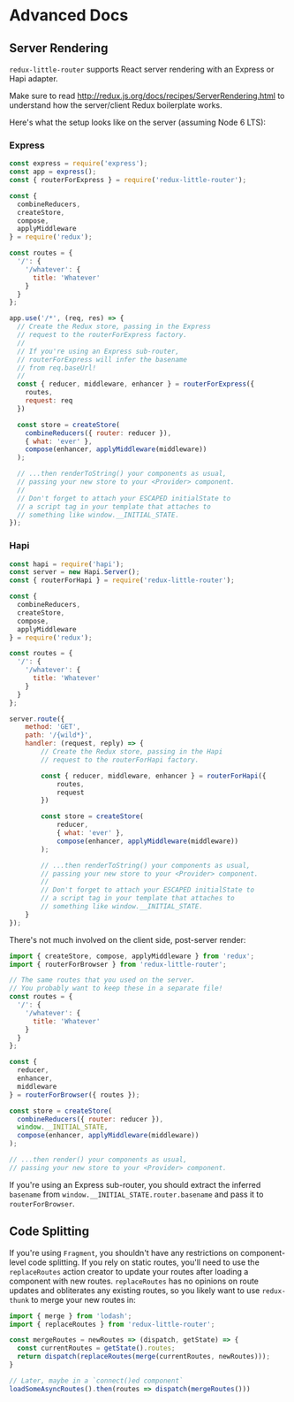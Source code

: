 # Advanced Docs

## Server Rendering
`redux-little-router` supports React server rendering with an Express or Hapi adapter.

Make sure to read http://redux.js.org/docs/recipes/ServerRendering.html to understand how the server/client Redux boilerplate works.

Here's what the setup looks like on the server (assuming Node 6 LTS):

### Express

```js
const express = require('express');
const app = express();
const { routerForExpress } = require('redux-little-router');

const {
  combineReducers,
  createStore,
  compose,
  applyMiddleware
} = require('redux');

const routes = {
  '/': {
    '/whatever': {
      title: 'Whatever'
    }
  }
};

app.use('/*', (req, res) => {
  // Create the Redux store, passing in the Express
  // request to the routerForExpress factory.
  // 
  // If you're using an Express sub-router,
  // routerForExpress will infer the basename
  // from req.baseUrl!
  // 
  const { reducer, middleware, enhancer } = routerForExpress({
    routes,
    request: req
  })

  const store = createStore(
    combineReducers({ router: reducer }),
    { what: 'ever' },
    compose(enhancer, applyMiddleware(middleware))
  );

  // ...then renderToString() your components as usual,
  // passing your new store to your <Provider> component.
  // 
  // Don't forget to attach your ESCAPED initialState to
  // a script tag in your template that attaches to
  // something like window.__INITIAL_STATE.
});
```

### Hapi

```js
const hapi = require('hapi');
const server = new Hapi.Server();
const { routerForHapi } = require('redux-little-router');

const {
  combineReducers,
  createStore,
  compose,
  applyMiddleware
} = require('redux');

const routes = {
  '/': {
    '/whatever': {
      title: 'Whatever'
    }
  }
};

server.route({
	method: 'GET',
	path: '/{wild*}',
	handler: (request, reply) => {
		// Create the Redux store, passing in the Hapi
		// request to the routerForHapi factory.

		const { reducer, middleware, enhancer } = routerForHapi({
			routes,
			request
		})

		const store = createStore(
			reducer,
			{ what: 'ever' },
			compose(enhancer, applyMiddleware(middleware))
		);

		// ...then renderToString() your components as usual,
		// passing your new store to your <Provider> component.
		// 
		// Don't forget to attach your ESCAPED initialState to
		// a script tag in your template that attaches to
		// something like window.__INITIAL_STATE.
	}
});
```

There's not much involved on the client side, post-server render:

```js
import { createStore, compose, applyMiddleware } from 'redux';
import { routerForBrowser } from 'redux-little-router';

// The same routes that you used on the server.
// You probably want to keep these in a separate file!
const routes = {
  '/': {
    '/whatever': {
      title: 'Whatever'
    }
  }
};

const {
  reducer,
  enhancer,
  middleware
} = routerForBrowser({ routes });

const store = createStore(
  combineReducers({ router: reducer }),
  window.__INITIAL_STATE,
  compose(enhancer, applyMiddleware(middleware))
);

// ...then render() your components as usual,
// passing your new store to your <Provider> component.
```

If you're using an Express sub-router, you should extract the inferred `basename` from `window.__INITIAL_STATE.router.basename` and pass it to `routerForBrowser`.

## Code Splitting

If you're using `Fragment`, you shouldn't have any restrictions on component-level code splitting. If you rely on static routes, you'll need to use the `replaceRoutes` action creator to update your routes after loading a component with new routes. `replaceRoutes` has no opinions on route updates and obliterates any existing routes, so you likely want to use `redux-thunk` to merge your new routes in:

```js
import { merge } from 'lodash';
import { replaceRoutes } from 'redux-little-router';

const mergeRoutes = newRoutes => (dispatch, getState) => {
  const currentRoutes = getState().routes;
  return dispatch(replaceRoutes(merge(currentRoutes, newRoutes)));
}

// Later, maybe in a `connect()ed component`
loadSomeAsyncRoutes().then(routes => dispatch(mergeRoutes()))
```
